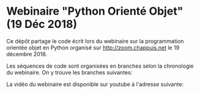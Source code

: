 # Webinaire "Python Orienté Objet" (19 Déc 2018)

Ce dépôt partage le code écrit lors du webinaire sur la programmation orientée objet en Python organisé sur http://zoom.chappuis.net le 19 décembre 2018.

Les séquences de code sont organisées en branches selon la chronologie du webinaire. On y trouve les branches suivantes:

La vidéo du webinaire est disponible sur youtube à l'adresse suivante:
